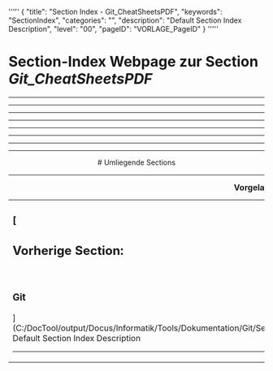 '''''
{
"title": "Section Index - Git_CheatSheetsPDF",
"keywords": "SectionIndex",
"categories": "",
"description": "Default Section Index Description",
"level": "00",
"pageID": "VORLAGE_PageID"
}
'''''


<h1>Section-Index Webpage zur Section <i>Git_CheatSheetsPDF</i></h1>

<hr><hr><hr><hr><hr><center><hr><hr><hr> # Umliegende Sections
 </h2><br><table><thead> <tr> <th><center>Vorgelagerte Section</center></th> <th><center>Nachgelagerte Section</center></th></tr></thead><tbody><tr><td><h3>[<h2>Vorherige Section:</h2><br><h3>Git</h3>](C:/DocTool/output/Docus/Informatik/Tools/Dokumentation/Git/SectionIndex_DocTooloutputDocusInformatikToolsDokumentationGit.html)</h3><br>Default Section Index Description<hr></td><td>Es gibt keine weiteren Unterordner</td></tr></tbody></table>